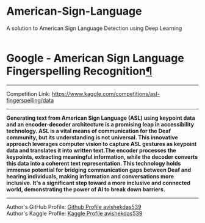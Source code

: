 # American-Sign-Language
A solution to American Sign Language Detection using Deep Learning
<p><img alt="" src="https://i.imgur.com/xeJ4ddr.jpg"/></p>
<h1 id="Google---American-Sign-Language-Fingerspelling-Recognition">Google - American Sign Language Fingerspelling Recognition<a class="anchor-link" href="#Google---American-Sign-Language-Fingerspelling-Recognition">¶</a></h1><hr/>
Competition Link: <a href="https://www.kaggle.com/competitions/asl-fingerspelling/data">https://www.kaggle.com/competitions/asl-fingerspelling/data</a>
<hr/>
<b>Generating text from American Sign Language (ASL) using keypoint data and an encoder-decoder architecture is a promising leap in accessibility technology. ASL is a vital means of communication for the Deaf community, but its understanding is not universal. This innovative approach leverages computer vision to capture ASL gestures as keypoint data and translates it into written text.The encoder processes the keypoints, extracting meaningful information, while the decoder converts this data into a coherent text representation. This technology holds immense potential for bridging communication gaps between Deaf and hearing individuals, making information and conversations more inclusive. It's a significant step toward a more inclusive and connected world, demonstrating the power of AI to break down barriers.</b>
<hr/>
<p>Author's GitHub Profile: <a href="https://github.com/avishekdas539">Github Profile avishekdas539</a><br/>
Author's Kaggle Profile: <a href="https://www.kaggle.com/avishekdas539">Kaggle Profile avishekdas539</a></p>
